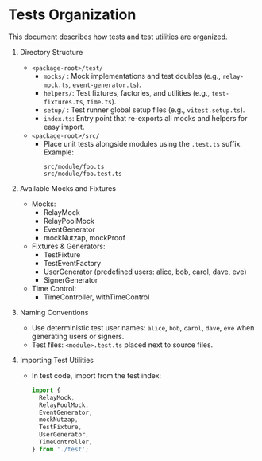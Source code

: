 Tests Organization
==================

This document describes how tests and test utilities are organized.

1. Directory Structure
   - `<package-root>/test/`
     - `mocks/`   : Mock implementations and test doubles (e.g., `relay-mock.ts`, `event-generator.ts`).
     - `helpers/`: Test fixtures, factories, and utilities (e.g., `test-fixtures.ts`, `time.ts`).
     - `setup/`  : Test runner global setup files (e.g., `vitest.setup.ts`).
     - `index.ts`: Entry point that re-exports all mocks and helpers for easy import.
   - `<package-root>/src/`
     - Place unit tests alongside modules using the `.test.ts` suffix. Example:
       ```
       src/module/foo.ts
       src/module/foo.test.ts
       ```

2. Available Mocks and Fixtures
   - Mocks:
     - RelayMock
     - RelayPoolMock
     - EventGenerator
     - mockNutzap, mockProof
   - Fixtures & Generators:
     - TestFixture
     - TestEventFactory
     - UserGenerator (predefined users: alice, bob, carol, dave, eve)
     - SignerGenerator
   - Time Control:
     - TimeController, withTimeControl

3. Naming Conventions
   - Use deterministic test user names: `alice`, `bob`, `carol`, `dave`, `eve` when generating users or signers.
   - Test files: `<module>.test.ts` placed next to source files.

4. Importing Test Utilities
   - In test code, import from the test index:
     ```ts
     import {
       RelayMock,
       RelayPoolMock,
       EventGenerator,
       mockNutzap,
       TestFixture,
       UserGenerator,
       TimeController,
     } from './test';
     ```
